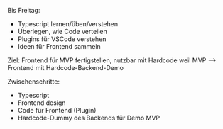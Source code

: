 Bis Freitag:
- Typescript lernen/üben/verstehen
- Überlegen, wie Code verteilen
- Plugins für VSCode verstehen
- Ideen für Frontend sammeln

Ziel:
Frontend für MVP fertigstellen, nutzbar mit Hardcode
weil MVP —> Frontend mit Hardcode-Backend-Demo

Zwischenschritte:
- Typescript
- Frontend design
- Code für Frontend (Plugin)
- Hardcode-Dummy des Backends für Demo MVP
